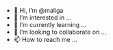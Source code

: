 - 👋 Hi, I’m @maliga
- 👀 I’m interested in ...
- 🌱 I’m currently learning ...
- 💞️ I’m looking to collaborate on ...
- 📫 How to reach me ...

<!---
maliga/maliga is a ✨ special ✨ repository because its `README.md` (this file) appears on your GitHub profile.
You can click the Preview link to take a look at your changes.
--->
